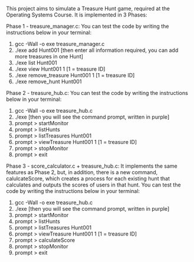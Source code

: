This project aims to simulate a Treasure Hunt game, required at the Operating Systems Course. It is implemented in 3 Phases:

Phase 1 - treasure_manager.c: You can test the code by writing the instructions below in your terminal:
  1. gcc -Wall -o exe treasure_manager.c
  2. ./exe add Hunt001 [then enter all information required, you can add more treasures in one Hunt]
  3. ./exe list Hunt001
  4. ./exe view Hunt001 1 [1 = treasure ID]
  5. ./exe remove_treasure Hunt001 1 [1 = treasure ID]
  6. ./exe remove_hunt Hunt001

Phase 2 - treasure_hub.c: You can test the code by writing the instructions below in your terminal:
  1. gcc -Wall -o exe treasure_hub.c
  2. ./exe [then you will see the command prompt, written in purple]
  3. prompt > startMonitor
  4. prompt > listHunts
  5. prompt > listTreasures Hunt001
  6. prompt > viewTreasure Hunt001 1 [1 = treasure ID]
  7. prompt > stopMonitor
  8. prompt > exit

Phase 3 - score_calculator.c + treasure_hub.c: It implements the same features as Phase 2, but, in addition, there is a new command, calulcateScore, which creates a process for each existing hunt that calculates and outputs the scores of users in that hunt. You can test the code by writing the instructions below in your terminal:
  1. gcc -Wall -o exe treasure_hub.c
  2. ./exe [then you will see the command prompt, written in purple]
  3. prompt > startMonitor
  4. prompt > listHunts
  5. prompt > listTreasures Hunt001
  6. prompt > viewTreasure Hunt001 1 [1 = treasure ID]
  7. prompt > calculateScore
  8. prompt > stopMonitor
  9. prompt > exit
